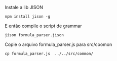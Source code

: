 Instale a lib JISON

    npm install jison -g

E então compile o script de grammar

    jison formula_parser.jison

Copie o arquivo formula_parser.js para src/coomon

    cp formula_parser.js  ../../src/common/

